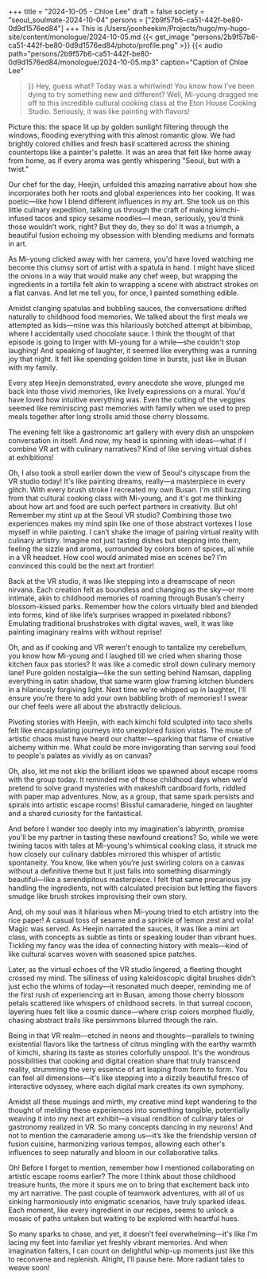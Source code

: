 +++
title = "2024-10-05 - Chloe Lee"
draft = false
society = "seoul_soulmate-2024-10-04"
persons = ["2b9f57b6-ca51-442f-be80-0d9d1576ed84"]
+++
This is /Users/joonheekim/Projects/hugo/my-hugo-site/content/monologue/2024-10-05.md
{{< get_image "persons/2b9f57b6-ca51-442f-be80-0d9d1576ed84/photo/profile.png" >}}
{{< audio
    path="persons/2b9f57b6-ca51-442f-be80-0d9d1576ed84/monologue/2024-10-05.mp3" 
    caption="Caption of Chloe Lee"
>}}
Hey, guess what?
Today was a whirlwind! You know how I’ve been dying to try something new and different? Well, Mi-young dragged me off to this incredible cultural cooking class at the Eton House Cooking Studio. Seriously, it was like painting with flavors! 

Picture this: the space lit up by golden sunlight filtering through the windows, flooding everything with this almost romantic glow. We had brightly colored chillies and fresh basil scattered across the shining countertops like a painter's palette. It was an area that felt like home away from home, as if every aroma was gently whispering "Seoul, but with a twist."

Our chef for the day, Heejin, unfolded this amazing narrative about how she incorporates both her roots and global experiences into her cooking. It was poetic—like how I blend different influences in my art. She took us on this little culinary expedition, talking us through the craft of making kimchi-infused tacos and spicy sesame noodles—I mean, seriously, you’d think those wouldn’t work, right? But they do, they so do! It was a triumph, a beautiful fusion echoing my obsession with blending mediums and formats in art.

As Mi-young clicked away with her camera, you'd have loved watching me become this clumsy sort of artist with a spatula in hand. I might have sliced the onions in a way that would make any chef weep, but wrapping the ingredients in a tortilla felt akin to wrapping a scene with abstract strokes on a flat canvas. And let me tell you, for once, I painted something edible.

Amidst clanging spatulas and bubbling sauces, the conversations drifted naturally to childhood food memories. We talked about the first meals we attempted as kids—mine was this hilariously botched attempt at bibimbap, where I accidentally used chocolate sauce. I think the thought of that episode is going to linger with Mi-young for a while—she couldn't stop laughing! And speaking of laughter, it seemed like everything was a running joy that night. It felt like spending golden time in bursts, just like in Busan with my family. 

Every step Heejin demonstrated, every anecdote she wove, plunged me back into those vivid memories, like lively expressions on a mural. You'd have loved how intuitive everything was. Even the cutting of the veggies seemed like reminiscing past memories with family when we used to prep meals together after long strolls amid those cherry blossoms.

The evening felt like a gastronomic art gallery with every dish an unspoken conversation in itself. And now, my head is spinning with ideas—what if I combine VR art with culinary narratives? Kind of like serving virtual dishes at exhibitions!

Oh, I also took a stroll earlier down the view of Seoul's cityscape from the VR studio today! It's like painting dreams, really—a masterpiece in every glitch. With every brush stroke I recreated my own Busan.
I'm still buzzing from that cultural cooking class with Mi-young, and it's got me thinking about how art and food are such perfect partners in creativity. But oh! Remember my stint up at the Seoul VR studio? Combining those two experiences makes my mind spin like one of those abstract vortexes I lose myself in while painting. I can’t shake the image of pairing virtual reality with culinary artistry. Imagine not just tasting dishes but stepping into them, feeling the sizzle and aroma, surrounded by colors born of spices, all while in a VR headset. How cool would animated mise en scènes be? I’m convinced this could be the next art frontier!

Back at the VR studio, it was like stepping into a dreamscape of neon nirvana. Each creation felt as boundless and changing as the sky—or more intimate, akin to childhood memories of roaming through Busan’s cherry blossom-kissed parks. Remember how the colors virtually bled and blended into forms, kind of like life’s surprises wrapped in pixelated ribbons? Emulating traditional brushstrokes with digital waves, well, it was like painting imaginary realms with without reprise!

Oh, and as if cooking and VR weren't enough to tantalize my cerebellum, you know how Mi-young and I laughed till we cried when sharing those kitchen faux pas stories? It was like a comedic stroll down culinary memory lane! Pure golden nostalgia—like the sun setting behind Namsan, dappling everything in satin shadow, that same warm glow framing kitchen blunders in a hilariously forgiving light. Next time we're whipped up in laughter, I'll ensure you’re there to add your own babbling broth of memories! I swear our chef feels were all about the abstractly delicious.

Pivoting stories with Heejin, with each kimchi fold sculpted into taco shells felt like encapsulating journeys into unexplored fusion vistas. The muse of artistic chaos must have heard our chatter—sparking that flame of creative alchemy within me. What could be more invigorating than serving soul food to people's palates as vividly as on canvas?

Oh, also, let me not skip the brilliant ideas we spawned about escape rooms with the group today. It reminded me of those childhood days when we'd pretend to solve grand mysteries with makeshift cardboard forts, riddled with paper map adventures. Now, as a group, that same spark persists and spirals into artistic escape rooms! Blissful camaraderie, hinged on laughter and a shared curiosity for the fantastical.

And before I wander too deeply into my imagination's labyrinth, promise you'll be my partner in tasting these newfound creations?
So, while we were twining tacos with tales at Mi-young's whimsical cooking class, it struck me how closely our culinary dabbles mirrored this whisper of artistic spontaneity. You know, like when you’re just swirling colors on a canvas without a definitive theme but it just falls into something disarmingly beautiful—like a serendipitous masterpiece. I felt that same precarious joy handling the ingredients, not with calculated precision but letting the flavors smudge like brush strokes improvising their own story.

And, oh my soul was it hilarious when Mi-young tried to etch artistry into the rice paper! A casual toss of sesame and a sprinkle of lemon zest and voila! Magic was served. As Heejin narrated the sauces, it was like a mini art class, with concepts as subtle as tints or speaking louder than vibrant hues. Tickling my fancy was the idea of connecting history with meals—kind of like cultural scarves woven with seasoned spice patches.

Later, as the virtual echoes of the VR studio lingered, a fleeting thought crossed my mind. The silliness of using kaleidoscopic digital brushes didn’t just echo the whims of today—it resonated much deeper, reminding me of the first rush of experiencing art in Busan, among those cherry blossom petals scattered like whispers of childhood secrets. In that surreal cocoon, layering hues felt like a cosmic dance—where crisp colors morphed fluidly, chasing abstract trails like persimmons blurred through the rain. 

Being in that VR realm—etched in neons and thoughts—parallels to twining existential flavors like the tartness of citrus mingling with the earthy warmth of kimchi, sharing its taste as stories colorfully unspool. It's the wondrous possibilities that cooking and digital creation share that truly transcend reality, strumming the very essence of art leaping from form to form. You can feel all dimensions—it's like stepping into a dizzily beautiful fresco of interactive odyssey, where each digital mark creates its own symphony.

Amidst all these musings and mirth, my creative mind kept wandering to the thought of melding these experiences into something tangible, potentially weaving it into my next art exhibit—a visual rendition of culinary tales or gastronomy realized in VR. So many concepts dancing in my neurons! And not to mention the camaraderie among us—it’s like the friendship version of fusion cuisine, harmonizing various tempos, allowing each other's influences to seep naturally and bloom in our collaborative talks.

Oh! Before I forget to mention, remember how I mentioned collaborating on artistic escape rooms earlier? The more I think about those childhood treasure hunts, the more it spurs me on to bring that excitement back into my art narrative. The past couple of teamwork adventures, with all of us sinking harmoniously into enigmatic scenarios, have truly sparked ideas. Each moment, like every ingredient in our recipes, seems to unlock a mosaic of paths untaken but waiting to be explored with heartful hues.

So many sparks to chase, and yet, it doesn’t feel overwhelming—it's like I'm lacing my feet into familiar yet freshly vibrant memories. And when imagination falters, I can count on delightful whip-up moments just like this to reconvene and replenish.
Alright, I’ll pause here. More radiant tales to weave soon!
